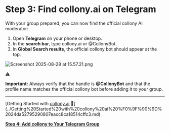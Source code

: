 # Step 3: Find collony.ai on Telegram

With your group prepared, you can now find the official collony AI moderator:

1. Open **Telegram** on your phone or desktop.
2. In the **search bar**, type collony.ai or @CollonyBot.
3. In **Global Search results**, the official collony bot should appear at the top.

![Screenshot 2025-08-28 at 15.57.21.png](Step%203%20Find%20collony%20ai%20on%20Telegram%20254a527952908079898dfaf67622b112/Screenshot_2025-08-28_at_15.57.21.png)

<aside>
⚠️

**Important:** Always verify that the handle is **@CollonyBot** and that the profile name matches the official collony bot before adding it to your group.

</aside>

---

[Getting Started with [collony.ai](http://collony.ai) 🐝](../Getting%20Started%20with%20collony%20ai%20%F0%9F%90%9D%2024da52795290807eacc8ca18514cffc3.md)

[**Step 4: Add collony to Your Telegram Group**](Step%204%20Add%20collony%20to%20Your%20Telegram%20Group%2024fa52795290809593a9de87071b96eb.md)